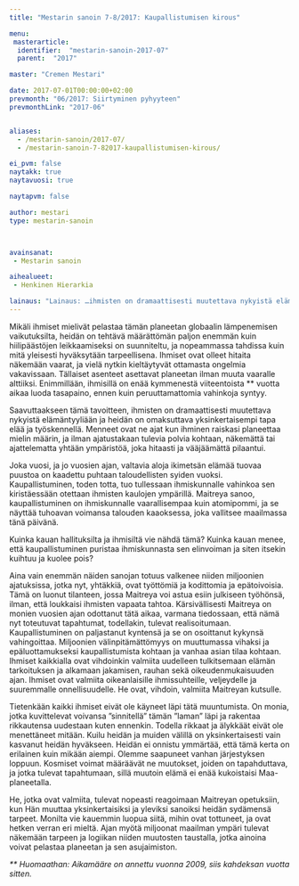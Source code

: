 ```yaml
---
title: "Mestarin sanoin 7-8/2017: Kaupallistumisen kirous"

menu:
 masterarticle:
  identifier:  "mestarin-sanoin-2017-07"
  parent:  "2017"

master: "Cremen Mestari"

date: 2017-07-01T00:00:00+02:00
prevmonth: "06/2017: Siirtyminen pyhyyteen"
prevmonthLink: "2017-06"


aliases:
  - /mestarin-sanoin/2017-07/
  - /mestarin-sanoin-7-82017-kaupallistumisen-kirous/

ei_pvm: false
naytakk: true
naytavuosi: true

naytapvm: false

author: mestari
type: mestarin-sanoin



avainsanat:
 - Mestarin sanoin

aihealueet:
 - Henkinen Hierarkia

lainaus: "Lainaus: …ihmisten on dramaattisesti muutettava nykyistä elämäntyyliään ja heidän on omaksuttava yksinkertaisempi tapa elää ja työskennellä. Menneet ovat ne ajat kun ihminen raiskasi planeettaa mielin määrin, ja ilman ajatustakaan tulevia polvia kohtaan, näkemättä tai ajattelematta yhtään ympäristöä, joka hitaasti ja vääjäämättä pilaantui."
---
```

<p>Mikäli ihmiset mielivät pelastaa tämän planeetan globaalin lämpenemisen vaikutuksilta, heidän on tehtävä määrättömän paljon enemmän kuin hiilipäästöjen leikkaamiseksi on suunniteltu, ja nopeammassa tahdissa kuin mitä yleisesti hyväksytään tarpeellisena. Ihmiset ovat olleet hitaita näkemään vaarat, ja vielä nytkin kieltäytyvät ottamasta ongelmia vakavissaan. Tällaiset asenteet asettavat planeetan ilman muuta vaaralle alttiiksi. Enimmillään, ihmisillä on enää kymmenestä viiteentoista ** vuotta aikaa luoda tasapaino, ennen kuin peruuttamattomia vahinkoja syntyy.</p>
<p>Saavuttaakseen tämä tavoitteen, ihmisten on dramaattisesti muutettava nykyistä elämäntyyliään ja heidän on omaksuttava yksinkertaisempi tapa elää ja työskennellä. Menneet ovat ne ajat kun ihminen raiskasi planeettaa mielin määrin, ja ilman ajatustakaan tulevia polvia kohtaan, näkemättä tai ajattelematta yhtään ympäristöä, joka hitaasti ja vääjäämättä pilaantui.</p>
<p>Joka vuosi, ja jo vuosien ajan, valtavia aloja ikimetsän elämää tuovaa puustoa on kaadettu puhtaan taloudellisten syiden vuoksi. Kaupallistuminen, toden totta, tuo tullessaan ihmiskunnalle vahinkoa sen kiristäessään otettaan ihmisten kaulojen ympärillä. Maitreya sanoo, kaupallistuminen on ihmiskunnalle vaarallisempaa kuin atomipommi, ja se näyttää tuhoavan voimansa talouden kaaoksessa, joka vallitsee maailmassa tänä päivänä.</p>
<p>Kuinka kauan hallituksilta ja ihmisiltä vie nähdä tämä? Kuinka kauan menee, että kaupallistuminen puristaa ihmiskunnasta sen elinvoiman ja siten itsekin kuihtuu ja kuolee pois?</p>
<p>Aina vain enemmän näiden sanojan totuus valkenee niiden miljoonien ajatuksissa, jotka nyt, yhtäkkiä, ovat työttömiä ja kodittomia ja epätoivoisia. Tämä on luonut tilanteen, jossa Maitreya voi astua esiin julkiseen työhönsä, ilman, että loukkaisi ihmisten vapaata tahtoa. Kärsivällisesti Maitreya on monien vuosien ajan odottanut tätä aikaa, varmana tiedossaan, että nämä nyt toteutuvat tapahtumat, todellakin, tulevat realisoitumaan. Kaupallistuminen on paljastanut kyntensä ja se on osoittanut kykynsä vahingoittaa. Miljoonien välinpitämättömyys on muuttumassa vihaksi ja epäluottamukseksi kaupallistumista kohtaan ja vanhaa asian tilaa kohtaan. Ihmiset kaikkialla ovat vihdoinkin valmiita uudelleen tulkitsemaan elämän tarkoituksen ja alkamaan jakamisen, rauhan sekä oikeudenmukaisuuden ajan. Ihmiset ovat valmiita oikeanlaisille ihmissuhteille, veljeydelle ja suuremmalle onnellisuudelle. He ovat, vihdoin, valmiita Maitreyan kutsulle.</p>
<p>Tietenkään kaikki ihmiset eivät ole käyneet läpi tätä muuntumista. On monia, jotka kuvittelevat voivansa ”sinnitellä” tämän ”laman” läpi ja rakentaa rikkautensa uudestaan kuten ennenkin. Todella rikkaat ja älykkäät eivät ole menettäneet mitään. Kuilu heidän ja muiden välillä on yksinkertaisesti vain kasvanut heidän hyväkseen. Heidän ei onnistu ymmärtää, että tämä kerta on erilainen kuin mikään aiempi. Olemme saapuneet vanhan järjestyksen loppuun. Kosmiset voimat määräävät ne muutokset, joiden on tapahduttava, ja jotka tulevat tapahtumaan, sillä muutoin elämä ei enää kukoistaisi Maa-planeetalla.</p>
<p>He, jotka ovat valmiita, tulevat nopeasti reagoimaan Maitreyan opetuksiin, kun Hän muuttaa yksinkertaisiksi ja yleviksi sanoiksi heidän sydämensä tarpeet. Monilta vie kauemmin luopua siitä, mihin ovat tottuneet, ja ovat hetken verran eri mieltä. Ajan myötä miljoonat maailman ympäri tulevat näkemään tarpeen ja logiikan niiden muutosten taustalla, jotka ainoina voivat pelastaa planeetan ja sen asujaimiston.</p>
<p><em>** Huomaathan:&nbsp;Aikamääre on annettu vuonna 2009, siis kahdeksan vuotta sitten.</em></p>